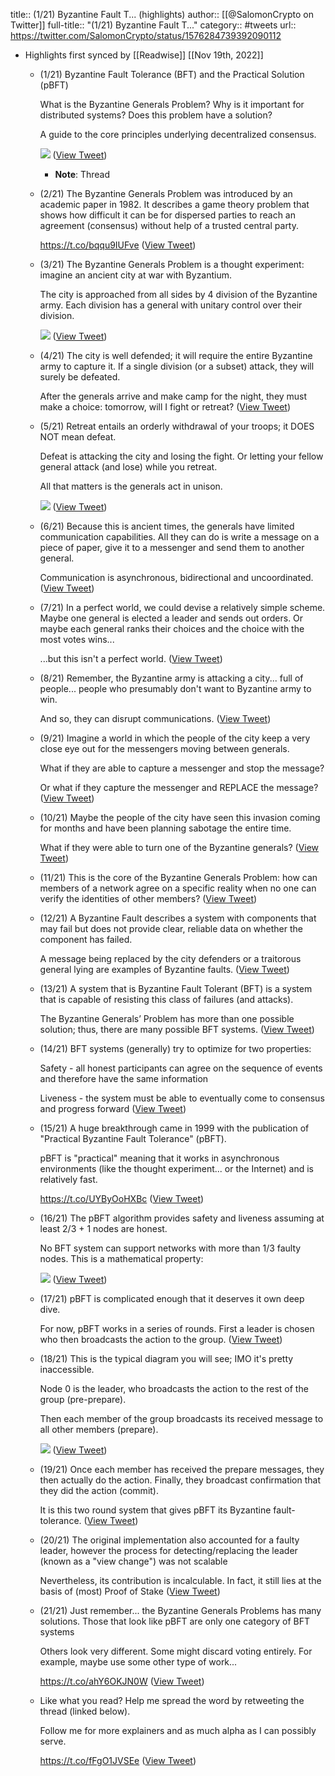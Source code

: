title:: (1/21) Byzantine Fault T... (highlights)
author:: [[@SalomonCrypto on Twitter]]
full-title:: "(1/21) Byzantine Fault T..."
category:: #tweets
url:: https://twitter.com/SalomonCrypto/status/1576284739392090112

- Highlights first synced by [[Readwise]] [[Nov 19th, 2022]]
	- (1/21) Byzantine Fault Tolerance (BFT) and the Practical Solution (pBFT)
	  
	  What is the Byzantine Generals Problem? Why is it important for distributed systems? Does this problem have a solution?
	  
	  A guide to the core principles underlying decentralized consensus. 
	  
	  ![](https://pbs.twimg.com/media/FeAWnZrUYAA_EGv.jpg) ([View Tweet](https://twitter.com/SalomonCrypto/status/1576284739392090112))
		- **Note**: Thread
	- (2/21) The Byzantine Generals Problem was introduced by an academic paper in 1982. It describes a game theory problem that shows how difficult it can be for dispersed parties to reach an agreement (consensus) without help of a trusted central party.
	  
	  https://t.co/bqqu9IUFve ([View Tweet](https://twitter.com/SalomonCrypto/status/1576284742785191937))
	- (3/21) The Byzantine Generals Problem is a thought experiment: imagine an ancient city at war with Byzantium.
	  
	  The city is approached from all sides by 4 division of the Byzantine army. Each division has a general with unitary control over their division. 
	  
	  ![](https://pbs.twimg.com/media/FeAWn8HUcAALHBu.jpg) ([View Tweet](https://twitter.com/SalomonCrypto/status/1576284749932285953))
	- (4/21) The city is well defended; it will require the entire Byzantine army to capture it. If a single division (or a subset) attack, they will surely be defeated.
	  
	  After the generals arrive and make camp for the night, they must make a choice: tomorrow, will I fight or retreat? ([View Tweet](https://twitter.com/SalomonCrypto/status/1576284753204236288))
	- (5/21) Retreat entails an orderly withdrawal of your troops; it DOES NOT mean defeat.
	  
	  Defeat is attacking the city and losing the fight. Or letting your fellow general attack (and lose) while you retreat.
	  
	  All that matters is the generals act in unison. 
	  
	  ![](https://pbs.twimg.com/media/FeAWoh6VIAAa2xf.jpg) ([View Tweet](https://twitter.com/SalomonCrypto/status/1576284759847620609))
	- (6/21) Because this is ancient times, the generals have limited communication capabilities. All they can do is write a message on a piece of paper, give it to a messenger and send them to another general.
	  
	  Communication is asynchronous, bidirectional and uncoordinated. ([View Tweet](https://twitter.com/SalomonCrypto/status/1576284762838220801))
	- (7/21) In a perfect world, we could devise a relatively simple scheme. Maybe one general is elected a leader and sends out orders. Or maybe each general ranks their choices and the choice with the most votes wins...
	  
	  ...but this isn't a perfect world. ([View Tweet](https://twitter.com/SalomonCrypto/status/1576284765413523458))
	- (8/21) Remember, the Byzantine army is attacking a city... full of people... people who presumably don't want to Byzantine army to win.
	  
	  And so, they can disrupt communications. ([View Tweet](https://twitter.com/SalomonCrypto/status/1576284767946829825))
	- (9/21) Imagine a world in which the people of the city keep a very close eye out for the messengers moving between generals.
	  
	  What if they are able to capture a messenger and stop the message?
	  
	  Or what if they capture the messenger and REPLACE the message? ([View Tweet](https://twitter.com/SalomonCrypto/status/1576284770413137921))
	- (10/21) Maybe the people of the city have seen this invasion coming for months and have been planning sabotage the entire time.
	  
	  What if they were able to turn one of the Byzantine generals? ([View Tweet](https://twitter.com/SalomonCrypto/status/1576284773000966146))
	- (11/21) This is the core of the Byzantine Generals Problem: how can members of a network agree on a specific reality when no one can verify the identities of other members? ([View Tweet](https://twitter.com/SalomonCrypto/status/1576284775551156224))
	- (12/21) A Byzantine Fault describes a system with components that may fail but does not provide clear, reliable data on whether the component has failed.
	  
	  A message being replaced by the city defenders or a traitorous general lying are examples of Byzantine faults. ([View Tweet](https://twitter.com/SalomonCrypto/status/1576284778030018562))
	- (13/21) A system that is Byzantine Fault Tolerant (BFT) is a system that is capable of resisting this class of failures (and attacks).
	  
	  The Byzantine Generals’ Problem has more than one possible solution; thus, there are many possible BFT systems. ([View Tweet](https://twitter.com/SalomonCrypto/status/1576284780546510849))
	- (14/21) BFT systems (generally) try to optimize for two properties:
	  
	  Safety - all honest participants can agree on the sequence of events and therefore have the same information
	  
	  Liveness - the system must be able to eventually come to consensus and progress forward ([View Tweet](https://twitter.com/SalomonCrypto/status/1576284783117996032))
	- (15/21) A huge breakthrough came in 1999 with the publication of "Practical Byzantine Fault Tolerance" (pBFT).
	  
	  pBFT is "practical" meaning that it works in asynchronous environments (like the thought experiment... or the Internet) and is relatively fast.
	  
	  https://t.co/UYByOoHXBc ([View Tweet](https://twitter.com/SalomonCrypto/status/1576284785596518400))
	- (16/21) The pBFT algorithm provides safety and liveness assuming at least 2/3 + 1 nodes are honest.
	  
	  No BFT system can support networks with more than 1/3 faulty nodes. This is a mathematical property: 
	  
	  ![](https://pbs.twimg.com/media/FeAWqfLVUAAAH6M.png) ([View Tweet](https://twitter.com/SalomonCrypto/status/1576284793263648768))
	- (17/21) pBFT is complicated enough that it deserves it own deep dive.
	  
	  For now, pBFT works in a series of rounds. First a leader is chosen who then broadcasts the action to the group. ([View Tweet](https://twitter.com/SalomonCrypto/status/1576284796371681281))
	- (18/21) This is the typical diagram you will see; IMO it's pretty inaccessible.
	  
	  Node 0 is the leader, who broadcasts the action to the rest of the group (pre-prepare).
	  
	  Then each member of the group broadcasts its received message to all other members (prepare). 
	  
	  ![](https://pbs.twimg.com/media/FeAWrADUUAA4kOa.jpg) ([View Tweet](https://twitter.com/SalomonCrypto/status/1576284802038124546))
	- (19/21) Once each member has received the prepare messages, they then actually do the action. Finally, they broadcast confirmation that they did the action (commit).
	  
	  It is this two round system that gives pBFT its Byzantine fault-tolerance. ([View Tweet](https://twitter.com/SalomonCrypto/status/1576284804923867137))
	- (20/21) The original implementation also accounted for a faulty leader, however the process for detecting/replacing the leader (known as a "view change") was not scalable
	  
	  Nevertheless, its contribution is incalculable. In fact, it still lies at the basis of (most) Proof of Stake ([View Tweet](https://twitter.com/SalomonCrypto/status/1576284807448797184))
	- (21/21) Just remember... the Byzantine Generals Problems has many solutions. Those that look like pBFT are only one category of BFT systems
	  
	  Others look very different. Some might discard voting entirely. For example, maybe use some other type of work...
	  
	  https://t.co/ahY6OKJN0W ([View Tweet](https://twitter.com/SalomonCrypto/status/1576284809994739712))
	- Like what you read? Help me spread the word by retweeting the thread (linked below).  
	  
	  Follow me for more explainers and as much alpha as I can possibly serve. 
	  
	  https://t.co/fFgO1JVSEe ([View Tweet](https://twitter.com/SalomonCrypto/status/1576285014550990848))